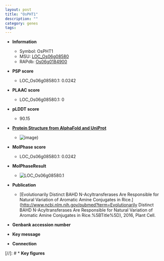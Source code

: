 ```yaml
---
layout: post
title: "OsPHT1"
description: ""
category: genes
tags: 
---
```


* **Information**  
    + Symbol: OsPHT1  
    + MSU: [LOC_Os06g08580](http://rice.plantbiology.msu.edu/cgi-bin/ORF_infopage.cgi?orf=LOC_Os06g08580)  
    + RAPdb: [Os06g0184900](http://rapdb.dna.affrc.go.jp/viewer/gbrowse_details/irgsp1?name=Os06g0184900)  

* **PSP score**  
    + LOC_Os06g08580.1: 0.0242 

* **PLAAC score**  
    + LOC_Os06g08580.1: 0 

* **pLDDT score**
    + 90.15

* **[Protein Structure from AlphaFold and UniProt](https://www.uniprot.org/uniprotkb/Q5SMM8/entry#structure)**
    + ![image](https://ricepsp.github.io/images/Q5/AF-Q5SMM8-F1.png))

* **MolPhase score**
    + LOC_Os06g08580.1: 0.0242

* **MolPhaseResult**
    + ![LOC_Os06g08580.1](https://ricepsp.github.io/pictures/LOC_Os06g/LOC_Os06g08580.1.png)

* **Publication**  
    + [Evolutionarily Distinct BAHD N-Acyltransferases Are Responsible for Natural Variation of Aromatic Amine Conjugates in Rice.](http://www.ncbi.nlm.nih.gov/pubmed?term=Evolutionarily Distinct BAHD N-Acyltransferases Are Responsible for Natural Variation of Aromatic Amine Conjugates in Rice.%5BTitle%5D), 2016, Plant Cell.

* **Genbank accession number**  

* **Key message**  

* **Connection**  

[//]: # * **Key figures**  


